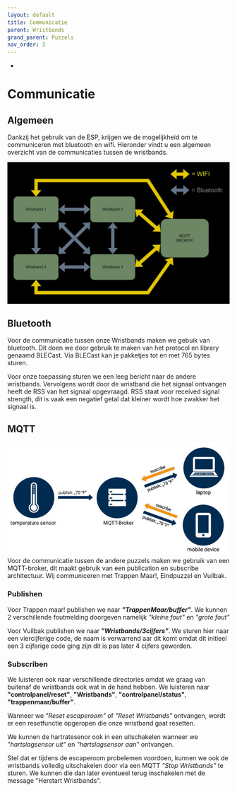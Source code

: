 ```yaml
---
layout: default
title: Communicatie
parent: Wristbands
grand_parent: Puzzels
nav_order: 3
---
```

- [](#bluetooth)

# Communicatie

## Algemeen

Dankzij het gebruik van de ESP, krijgen we de mogelijkheid om te communiceren met bluetooth en wifi. Hieronder vindt u een algemeen overzicht van de communicaties tussen de wristbands.

![Communicatie](SCHEMA_WRISTBANDS.JPG)

## Bluetooth
Voor de communicatie tussen onze Wristbands maken we gebuik van bluetooth. Dit doen we door gebruik te maken van het protocol en library genaamd BLECast. Via BLECast kan je pakketjes tot en met 765 bytes sturen. 

Voor onze toepassing sturen we een leeg bericht naar de andere wristbands. Vervolgens wordt door de wristband die het signaal ontvangen heeft de RSS van het signaal opgevraagd. RSS staat voor received signal strength, dit is vaak een negatief getal dat kleiner wordt hoe zwakker het signaal is.

## MQTT
![MQTT](MQTT.jpg)
Voor de communicatie tussen de andere puzzels maken we gebruik van een MQTT-broker, dit maakt gebruik van een publication en subscribe architectuur. Wij communiceren met Trappen Maar!, Eindpuzzel en Vuilbak.

### Publishen
Voor Trappen maar! publishen we naar ___"TrappenMaar/buffer"___. We kunnen 2 verschillende foutmelding doorgeven namelijk _"kleine fout"_ en _"grote fout"_ 

Voor Vuilbak publishen we naar ___"Wristbands/3cijfers"___. We sturen hier naar een viercijferige code, de naam is verwarrend aar dit komt omdat dit initieel een 3 cijferige code ging zijn dit is pas later 4 cijfers geworden.

<!--Voor het Eindspel publishen we naar ___"Eindspel/alarm"___. Dit zorgt er voor dat er telkens een alarm afspeelt als de partnerruil plaatsvindt.-->

### Subscriben

We luisteren ook naar verschillende directories omdat we graag van buitenaf de wristbands ook wat in de hand hebben. We luisteren naar **"controlpanel/reset"**, **"Wristbands"**, **"controlpanel/status"**, **"trappenmaar/buffer"**. 

Wanneer we *"Reset escaperoom"* of *"Reset Wristbands"* ontvangen, wordt er een resetfunctie opgeropen die onze wristband gaat resetten.

We kunnen de hartratesenor ook in een uitschakelen wanneer we *"hartslagsensor uit"* en *"hartslagsensor aan"* ontvangen. 

Stel dat er tijdens de escaperoom probelemen voordoen, kunnen we ook de wristbands volledig uitschakelen door via een MQTT *"Stop Wristbands"* te sturen. We kunnen die dan later eventueel terug inschakelen met de message "Herstart Wristbands".

